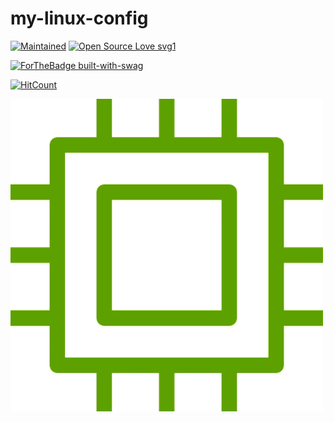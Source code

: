 # my-linux-config

[![Maintained](https://img.shields.io/badge/Maintained%3F-yes-green.svg)](https://github.com/rishav-singh-0/)
[![Open Source Love svg1](https://badges.frapsoft.com/os/v1/open-source.svg?v=103)](https://github.com/ellerbrock/open-source-badges/)

[![ForTheBadge built-with-swag](http://ForTheBadge.com/images/badges/built-with-swag.svg)](https://github.com/rishav-singh-0/)

[![HitCount](http://hits.dwyl.com/rishav-singh-0/my-linux-config.svg)](http://hits.dwyl.com/rishav-singh-0/my-linux-config)

![](https://raw.githubusercontent.com/acervenky/animated-github-badges/master/assets/devbadge.gif)